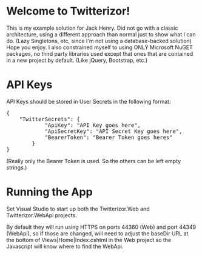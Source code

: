 # Welcome to Twitterizor!

This is my example solution for Jack Henry. Did not go with a classic architecture, using a different approach than normal just to show what I can do. (Lazy Singletons, etc, since I'm not using a database-backed solution) Hope you enjoy. I also constrained myself to using ONLY Microsoft NuGET packages, no third party libraries used except that ones that are contained in a new project by default. (Like jQuery, Bootstrap, etc.)

# API Keys	

API Keys should be stored in User Secrets in the following format:
<pre>
{
	"TwitterSecrets": {
	        "ApiKey": "API Key goes here",
	        "ApiSecretKey": "API Secret Key goes here",
	        "BearerToken": "Bearer Token goes heres"
        }
}
</pre>
(Really only the Bearer Token is used. So the others can be left empty strings.)

# Running the App

Set Visual Studio to start up both the Twitterizor.Web and Twitterizor.WebApi projects.

By default they will run using HTTPS on ports 44360 (Web) and port 44349 (WebApi), so if those are changed, will need to adjust the baseDir URL at the bottom of Views|Home|Index.cshtml in the Web project so the Javascript will know where to find the WebApi.